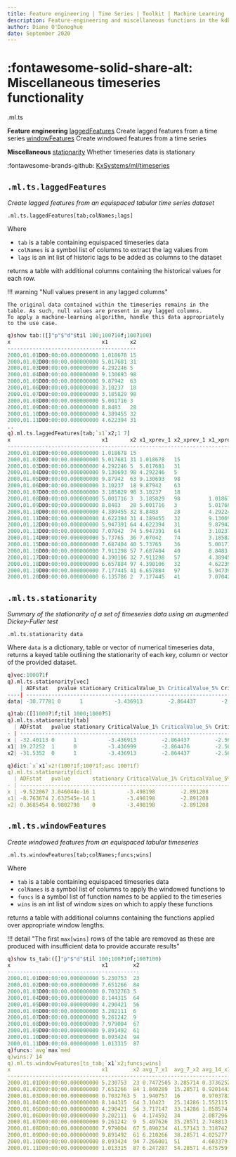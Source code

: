 ```yaml
---
title: Feature engineering | Time Series | Toolkit | Machine Learning | Documentation for kdb+ and q
description: Feature-engineering and miscellaneous functions in the kdb+ Machine Leraning Toolkit
author: Diane O'Donoghue
date: September 2020
---
```

# :fontawesome-solid-share-alt: Miscellaneous timeseries functionality


<div markdown="1" class="typewriter">
.ml.ts

**Feature engineering**
  [laggedFeatures](#mltslaggedfeatures)   Create lagged features from a time series
  [windowFeatures](#mltswindowfeatures)   Create windowed features from a time series

**Miscellaneous**
  [stationarity](#mltsstationarity)     Whether timeseries data is stationary
</div>

:fontawesome-brands-github:
[KxSystems/ml/timeseries](https://github.com/KxSystems/ml/tree/master/timeseries)


## `.ml.ts.laggedFeatures`

_Create lagged features from an equispaced tabular time series dataset_

```syntax
.ml.ts.laggedFeatures[tab;colNames;lags]
```

Where
 
-   `tab` is a table containing equispaced timeseries data
-   `colNames` is a symbol list of columns to extract the lag values from
-   `lags` is an int list of historic lags to be added as columns to the dataset

returns a table with additional columns containing the historical values for each row.

!!! warning "Null values present in any lagged columns"

	The original data contained within the timeseries remains in the table. As such, null values are present in any lagged columns.
    To apply a machine-learning algorithm, handle this data appropriately to the use case.


```q
q)show tab:([]"p"$"d"$til 100;100?10f;100?100)
x                             x1       x2
-----------------------------------------
2000.01.01D00:00:00.000000000 1.018678 15
2000.01.02D00:00:00.000000000 5.017681 31
2000.01.03D00:00:00.000000000 4.292246 5 
2000.01.04D00:00:00.000000000 9.130693 98
2000.01.05D00:00:00.000000000 9.87942  63
2000.01.06D00:00:00.000000000 3.10237  18
2000.01.07D00:00:00.000000000 3.185829 98
2000.01.08D00:00:00.000000000 5.001716 3 
2000.01.09D00:00:00.000000000 8.8483   28
2000.01.10D00:00:00.000000000 4.389455 32
2000.01.11D00:00:00.000000000 4.622394 31
..
q).ml.ts.laggedFeatures[tab;`x1`x2;1 7]
x                             x1       x2 x1_xprev_1 x2_xprev_1 x1_xprev_7 x2..
-----------------------------------------------------------------------------..
2000.01.01D00:00:00.000000000 1.018678 15                                    ..
2000.01.02D00:00:00.000000000 5.017681 31 1.018678   15                      ..
2000.01.03D00:00:00.000000000 4.292246 5  5.017681   31                      ..
2000.01.04D00:00:00.000000000 9.130693 98 4.292246   5                       ..
2000.01.05D00:00:00.000000000 9.87942  63 9.130693   98                      ..
2000.01.06D00:00:00.000000000 3.10237  18 9.87942    63                      ..
2000.01.07D00:00:00.000000000 3.185829 98 3.10237    18                      ..
2000.01.08D00:00:00.000000000 5.001716 3  3.185829   98         1.018678   15..
2000.01.09D00:00:00.000000000 8.8483   28 5.001716   3          5.017681   31..
2000.01.10D00:00:00.000000000 4.389455 32 8.8483     28         4.292246   5 ..
2000.01.11D00:00:00.000000000 4.622394 31 4.389455   32         9.130693   98..
2000.01.12D00:00:00.000000000 5.947391 64 4.622394   31         9.87942    63..
2000.01.13D00:00:00.000000000 7.07042  74 5.947391   64         3.10237    18..
2000.01.14D00:00:00.000000000 5.73765  36 7.07042    74         3.185829   98..
2000.01.15D00:00:00.000000000 7.687404 40 5.73765    36         5.001716   3 ..
2000.01.16D00:00:00.000000000 7.911298 57 7.687404   40         8.8483     28..
2000.01.17D00:00:00.000000000 4.390106 32 7.911298   57         4.389455   32..
2000.01.18D00:00:00.000000000 6.657884 97 4.390106   32         4.622394   31..
2000.01.19D00:00:00.000000000 7.177445 41 6.657884   97         5.947391   64..
2000.01.20D00:00:00.000000000 6.135786 2  7.177445   41         7.07042    74..
```




## `.ml.ts.stationarity`

_Summary of the stationarity of a set of timeseries data using an augmented Dickey-Fuller test_

```syntax
.ml.ts.stationarity data
```

Where `data` is a dictionary, table or vector of numerical timeseries data,
returns a keyed table outlining the stationarity of each key, column or vector of the provided dataset.

```q
q)vec:1000?1f
q).ml.ts.stationarity[vec]
    | ADFstat   pvalue stationary CriticalValue_1% CriticalValue_5% CriticalValue_10%
----| -------------------------------------------------------------------------------
data| -30.77781 0      1          -3.436913        -2.864437        -2.568313        

q)tab:([]1000?1f;til 1000;1000?5)
q).ml.ts.stationarity[tab]
  | ADFstat   pvalue stationary CriticalValue_1% CriticalValue_5% CriticalValue_10%
- | -------------------------------------------------------------------------------
x | -32.40113 0      1          -3.436913        -2.864437        -2.568313        
x1| 19.27252  1      0          -3.436999        -2.864476        -2.568333        
x2| -31.5352  0      1          -3.436913        -2.864437        -2.568313        

q)dict:`x`x1`x2!(100?1f;100?1f;asc 100?1f)
q).ml.ts.stationarity[dict]
  | ADFstat   pvalue       stationary CriticalValue_1% CriticalValue_5% CriticalValue_10%
- | -------------------------------------------------------------------------------------
x | -9.522067 3.046044e-16 1          -3.498198        -2.891208        -2.582596        
x1| -8.763674 2.632545e-14 1          -3.498198        -2.891208        -2.582596        
x2| 0.3685454 0.9802798    0          -3.498198        -2.891208        -2.582596        
```


## `.ml.ts.windowFeatures`

_Create windowed features from an equispaced tabular timeseries_

```syntax
.ml.ts.windowFeatures[tab;colNames;funcs;wins]
```

Where
 
-   `tab` is a table containing equispaced timeseries data
-   `colNames` is a symbol list of columns to apply the windowed functions to
-   `funcs` is a symbol list of function names to be applied to the timeseries
-   `wins` is an int list of window sizes on which to apply these functions

returns a table with additional columns containing the functions applied over appropriate window lengths.

!!! detail "The first `max[wins]` rows of the table are removed as these are produced with insufficient data to provide accurate results"


```q
q)show ts_tab:([]"p"$"d"$til 100;100?10f;100?100)
x                             x1        x2
------------------------------------------
2000.01.01D00:00:00.000000000 5.230753  23
2000.01.02D00:00:00.000000000 7.651266  84
2000.01.03D00:00:00.000000000 0.7032763 5 
2000.01.04D00:00:00.000000000 8.144315  64
2000.01.05D00:00:00.000000000 4.290421  56
2000.01.06D00:00:00.000000000 3.202111  6 
2000.01.07D00:00:00.000000000 9.261242  9 
2000.01.08D00:00:00.000000000 7.979004  67
2000.01.09D00:00:00.000000000 9.891492  61
2000.01.10D00:00:00.000000000 8.093424  94
2000.01.11D00:00:00.000000000 1.013315  87
q)funcs:`avg`max`med
q)wins:7 14
q).ml.ts.windowFeatures[ts_tab;`x1`x2;funcs;wins]
x                             x1        x2 avg_7_x1  avg_7_x2 avg_14_x1 avg_1..
-----------------------------------------------------------------------------..
2000.01.01D00:00:00.000000000 5.230753  23 0.7472505 3.285714 0.3736252 1.642..
2000.01.02D00:00:00.000000000 7.651266  84 1.840289  15.28571 0.9201443 7.642..
2000.01.03D00:00:00.000000000 0.7032763 5  1.940757  16       0.9703783 8    ..
2000.01.04D00:00:00.000000000 8.144315  64 3.10423   25.14286 1.552115  12.57..
2000.01.05D00:00:00.000000000 4.290421  56 3.717147  33.14286 1.858574  16.57..
2000.01.06D00:00:00.000000000 3.202111  6  4.174592  34       2.087296  17   ..
2000.01.07D00:00:00.000000000 9.261242  9  5.497626  35.28571 2.748813  17.64..
2000.01.08D00:00:00.000000000 7.979004  67 5.890234  41.57143 3.318742  22.42..
2000.01.09D00:00:00.000000000 9.891492  61 6.210266  38.28571 4.025277  26.78..
2000.01.10D00:00:00.000000000 8.093424  94 7.266001  51       4.603379  33.5 ..
2000.01.11D00:00:00.000000000 1.013315  87 6.247287  54.28571 4.675759  39.71..
```


